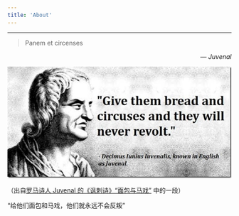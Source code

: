 ```yaml
---
title: 'About'
---
```


<!--
This content will be displayed at the top of the index page.
You can leave this empty if you don’t want to show any content.
-->


---

> Panem et circenses  
<div style="text-align: right;">— <cite>Juvenal</cite></div>

![Bread and Cricuses](../posts/_assets/breadandcircuses-index.jpg)

（出自[罗马诗人 Juvenal 的《讽刺诗》“面包与马戏”](https://en.wikipedia.org/wiki/Bread_and_circuses) 中的一段）

“给他们面包和马戏，他们就永远不会反叛”
